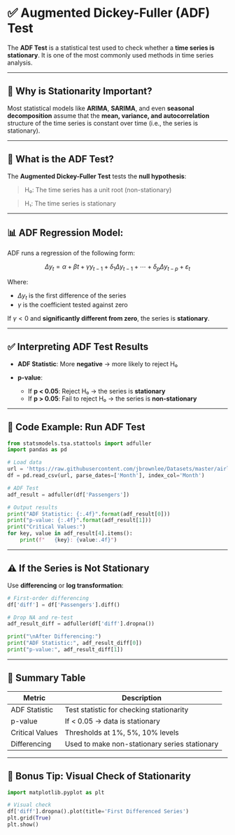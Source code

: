# ✅ Augmented Dickey-Fuller (ADF) Test

The **ADF Test** is a statistical test used to check whether a **time series is stationary**. It is one of the most commonly used methods in time series analysis.

---

## 📌 Why is Stationarity Important?

Most statistical models like **ARIMA**, **SARIMA**, and even **seasonal decomposition** assume that the **mean, variance, and autocorrelation** structure of the time series is constant over time (i.e., the series is stationary).

---

## 📐 What is the ADF Test?

The **Augmented Dickey-Fuller Test** tests the **null hypothesis**:

> H₀: The time series has a unit root (non-stationary)

> H₁: The time series is stationary

---

## 📊 ADF Regression Model:

ADF runs a regression of the following form:

$$
\Delta y_t = \alpha + \beta t + \gamma y_{t-1} + \delta_1 \Delta y_{t-1} + \cdots + \delta_p \Delta y_{t-p} + \varepsilon_t
$$

Where:

* $\Delta y_t$ is the first difference of the series
* $\gamma$ is the coefficient tested against zero

If $\gamma < 0$ and **significantly different from zero**, the series is **stationary**.

---

## ✅ Interpreting ADF Test Results

* **ADF Statistic**: More **negative** → more likely to reject H₀
* **p-value**:

  * If **p < 0.05**: Reject H₀ → the series is **stationary**
  * If **p > 0.05**: Fail to reject H₀ → the series is **non-stationary**

---

## 🧪 Code Example: Run ADF Test

```python
from statsmodels.tsa.stattools import adfuller
import pandas as pd

# Load data
url = 'https://raw.githubusercontent.com/jbrownlee/Datasets/master/airline-passengers.csv'
df = pd.read_csv(url, parse_dates=['Month'], index_col='Month')

# ADF Test
adf_result = adfuller(df['Passengers'])

# Output results
print("ADF Statistic: {:.4f}".format(adf_result[0]))
print("p-value: {:.4f}".format(adf_result[1]))
print("Critical Values:")
for key, value in adf_result[4].items():
    print(f"   {key}: {value:.4f}")
```

---

## ⚠️ If the Series is Not Stationary

Use **differencing** or **log transformation**:

```python
# First-order differencing
df['diff'] = df['Passengers'].diff()

# Drop NA and re-test
adf_result_diff = adfuller(df['diff'].dropna())

print("\nAfter Differencing:")
print("ADF Statistic:", adf_result_diff[0])
print("p-value:", adf_result_diff[1])
```

---

## 📌 Summary Table

| Metric          | Description                                   |
| --------------- | --------------------------------------------- |
| ADF Statistic   | Test statistic for checking stationarity      |
| p-value         | If < 0.05 → data is stationary                |
| Critical Values | Thresholds at 1%, 5%, 10% levels              |
| Differencing    | Used to make non-stationary series stationary |

---

## 🧠 Bonus Tip: Visual Check of Stationarity

```python
import matplotlib.pyplot as plt

# Visual check
df['diff'].dropna().plot(title='First Differenced Series')
plt.grid(True)
plt.show()
```

